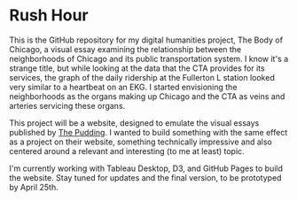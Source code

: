 # Rush Hour

This is the GitHub repository for my digital humanities project, The Body of Chicago, a visual essay examining the relationship between the neighborhoods of Chicago and its public transportation system. I know it's a strange title, but while looking at the data that the CTA provides for its services, the graph of the daily ridership at the Fullerton L station looked very similar to a heartbeat on an EKG. I started envisioning the neighborhoods as the organs making up Chicago and the CTA as veins and arteries servicing these organs.

This project will be a website, designed to emulate the visual essays published by [The Pudding](https://pudding.cool). I wanted to build something with the same effect as a project on their website, something technically impressive and also centered around a relevant and interesting (to me at least) topic. 

I'm currently working with Tableau Desktop, D3, and GitHub Pages to build the website. Stay tuned for updates and the final version, to be prototyped by April 25th.
